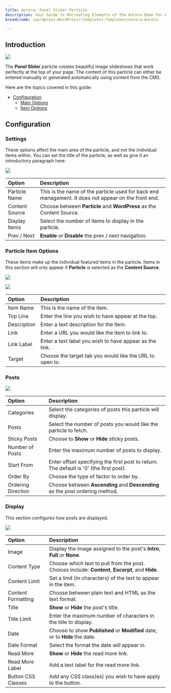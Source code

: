 ```yaml
---
title: Aurora: Panel Slider Particle
description: Your Guide to Recreating Elements of the Aurora Demo for WordPress
breadcrumb: /wordpress:WordPress/!templates:Templates/aurora:Aurora

---
```


## Introduction

![](assets/particle_panel1.jpeg)

The **Panel Slider** particle creates beautiful image slideshows that work perfectly at the top of your page. The content of this particle can either be entered manually or generated automatically using content from the CMS.

Here are the topics covered in this guide:

* [Configuration](#configuration)
    - [Main Options](#main-options)
    - [Item Options](#item-options)

## Configuration

### Settings 

These options affect the main area of the particle, and not the individual items within. You can set the title of the particle, as well as give it an introductory paragraph here.

![](assets/particle_panel2.jpeg)

| Option         | Description                                                                                         |
| :-----         | :-----                                                                                              |
| Particle Name  | This is the name of the particle used for back end management. It does not appear on the front end. |
| Content Source | Choose between **Particle** and **WordPress** as the Content Source.                                   |
| Display Items  | Select the number of items to display in the particle.                                              |
| Prev / Next    | **Enable** or **Disable** the prev / next navigation.                                               |

### Particle Item Options

These items make up the individual featured items in the particle. Items in this section will only appear if **Particle** is selected as the **Content Source**.

![](assets/particle_panel3.jpeg)

![](assets/particle_panel4.jpeg)

| Option      | Description                                              |
| :-----      | :-----                                                   |
| Item Name   | This is the name of the item.                            |
| Top Line    | Enter the line you wish to have appear at the top.       |
| Description | Enter a text description for the item.                   |
| Link        | Enter a URL you would like the item to link to.          |
| Link Label  | Enter a text label you wish to have appear as the link.  |
| Target      | Choose the target tab you would like the URL to open to. |

### Posts

![](assets/particle_panel5.jpeg)

| Option             | Description                                                                                  |
| :-----             | :-----                                                                                       |
| Categories         | Select the categories of posts this particle will display.                                |
| Posts              | Select the number of posts you would like the particle to fetch.                          |
| Sticky Posts       | Choose to **Show** or **Hide** sticky posts.                                                 |
| Number of Posts    | Enter the maximum number of posts to display.                                             |
| Start From         | Enter offset specifying the first post to return. The default is '0' (the first post). |
| Order By           | Choose the type of factor to order by.                                                       |
| Ordering Direction | Choose between **Ascending** and **Descending** as the post ordering method.              |

### Display

This section configures how posts are displayed.

![](assets/particle_panel6.jpeg)

| Option             | Description                                                                                          |
| :-----             | :-----                                                                                               |
| Image              | Display the image assigned to the post's **Intro**, **Full** or **None**.                         |
| Content Type       | Choose which text to pull from the post. Choices include: **Content**, **Excerpt**, and **Hide**. |
| Content Limit      | Set a limit (in characters) of the text to appear in the item.                                       |
| Content Formatting | Choose between plain text and HTML as the text format.                                               |
| Title              | **Show** or **Hide** the post's title.                                                            |
| Title Limit        | Enter the maximum number of characters in the title to display.                                      |
| Date               | Choose to show **Published** or **Modified** date, or to **Hide** the date.                          |
| Date Format        | Select the format the date will appear in.                                                           |
| Read More          | **Show** or **Hide** the read more link.                                                             |
| Read More Label    | Add a text label for the read more link.                                                             |
| Button CSS Classes | Add any CSS class(es) you wish to have apply to the button.                                          |